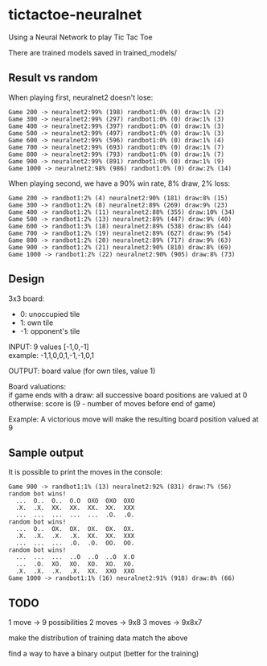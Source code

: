 # tictactoe-neuralnet
Using a Neural Network to play Tic Tac Toe

There are trained models saved in trained_models/

## Result vs random

When playing first, neuralnet2 doesn't lose:

```Game 100 -> neuralnet2:99% (99) randbot1:0% (0) draw:1% (1)
Game 200 -> neuralnet2:99% (198) randbot1:0% (0) draw:1% (2)
Game 300 -> neuralnet2:99% (297) randbot1:0% (0) draw:1% (3)
Game 400 -> neuralnet2:99% (397) randbot1:0% (0) draw:1% (3)
Game 500 -> neuralnet2:99% (497) randbot1:0% (0) draw:1% (3)
Game 600 -> neuralnet2:99% (596) randbot1:0% (0) draw:1% (4)
Game 700 -> neuralnet2:99% (693) randbot1:0% (0) draw:1% (7)
Game 800 -> neuralnet2:99% (793) randbot1:0% (0) draw:1% (7)
Game 900 -> neuralnet2:99% (891) randbot1:0% (0) draw:1% (9)
Game 1000 -> neuralnet2:98% (986) randbot1:0% (0) draw:2% (14)
```

When playing second, we have a 90% win rate, 8% draw, 2% loss:

```Game 100 -> randbot1:1% (1) neuralnet2:89% (89) draw:10% (10)
Game 200 -> randbot1:2% (4) neuralnet2:90% (181) draw:8% (15)
Game 300 -> randbot1:2% (8) neuralnet2:89% (269) draw:9% (23)
Game 400 -> randbot1:2% (11) neuralnet2:88% (355) draw:10% (34)
Game 500 -> randbot1:2% (13) neuralnet2:89% (447) draw:9% (40)
Game 600 -> randbot1:3% (18) neuralnet2:89% (538) draw:8% (44)
Game 700 -> randbot1:2% (19) neuralnet2:89% (627) draw:9% (54)
Game 800 -> randbot1:2% (20) neuralnet2:89% (717) draw:9% (63)
Game 900 -> randbot1:2% (21) neuralnet2:90% (810) draw:8% (69)
Game 1000 -> randbot1:2% (22) neuralnet2:90% (905) draw:8% (73)
```

## Design

3x3 board:
*  0:  unoccupied tile  
*  1:  own tile  
*  -1: opponent's tile  

INPUT: 9 values [-1,0,-1]  
example: -1,1,0,0,1,-1,-1,0,1

OUTPUT: board value (for own tiles, value 1)

Board valuations:  
if game ends with a draw:
  all successive board positions are valued at 0
otherwise:
  score is (9 - number of moves before end of game)

Example: A victorious move will make the resulting board position valued at 9

## Sample output

It is possible to print the moves in the console:

```Game 800 -> randbot1:1% (13) neuralnet2:92% (740) draw:7% (47)
Game 900 -> randbot1:1% (13) neuralnet2:92% (831) draw:7% (56)
random bot wins!
  ...  O..  O..  O.O  OXO  OXO  OXO  
  .X.  .X.  XX.  XX.  XX.  XX.  XXX  
  ...  ...  ...  ...  ...  .O.  .O.  
random bot wins!
  ...  O..  OX.  OX.  OX.  OX.  OX.  
  .X.  .X.  .X.  .X.  XX.  XX.  XXX  
  ...  ...  ...  .O.  .O.  OO.  OO.  
random bot wins!
  ...  ...  ...  ..O  ..O  ..O  X.O  
  ...  .O.  XO.  XO.  XO.  XO.  XO.  
  .X.  .X.  .X.  .X.  XX.  XXO  XXO  
Game 1000 -> randbot1:1% (16) neuralnet2:91% (918) draw:8% (66)
```

## TODO

1 move  -> 9 possibilities
2 moves -> 9x8
3 moves -> 9x8x7

make the distribution of training data match the above


find a way to have a binary output (better for the training)